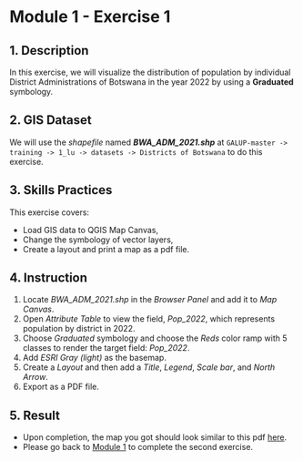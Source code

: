 # Module 1 - Exercise 1

## 1. Description

In this exercise, we will visualize the distribution of population by
individual District Administrations of Botswana in the year 2022 by using a
**Graduated** symbology.

## 2. GIS Dataset

We will use the _shapefile_ named **_BWA_ADM_2021.shp_** at
`GALUP-master -> training -> 1_lu -> datasets -> Districts of Botswana`
to do this exercise.

## 3. Skills Practices

This exercise covers:

- Load GIS data to QGIS Map Canvas,
- Change the symbology of vector layers,
- Create a layout and print a map as a pdf file.

## 4. Instruction

1. Locate _BWA_ADM_2021.shp_ in the _Browser Panel_ and add it to
   _Map Canvas_.
2. Open _Attribute Table_ to view the field, _Pop\_2022_, which represents
   population by district in 2022.
3. Choose _Graduated_ symbology and choose the _Reds_ color ramp with 5 classes
   to render the target field: _Pop\_2022_.
4. Add _ESRI Gray (light)_ as the basemap.
5. Create a _Layout_ and then add a _Title_, _Legend_, _Scale bar_, and
   _North Arrow_.
6. Export as a PDF file.

## 5. Result

- Upon completion, the map you got should look similar to this pdf
  [here](https://github.com/SERVIR-WA/GALUP/blob/master/training/1_lu/pdf_maps/PopulationMap.pdf).
- Please go back to
  [Module 1](https://github.com/SERVIR-WA/GALUP/blob/master/training/1_lu/modules/module1.md#4-exercises) to complete the second exercise.
